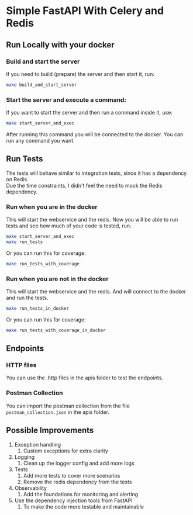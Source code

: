 # Simple FastAPI With Celery and Redis

## Run Locally with your docker

### Build and start the server

If you need to build (prepare) the server and then start it, run:

```sh
make build_and_start_server
```

### Start the server and execute a command:

If you want to start the server and then run a command inside it, use:

```sh
make start_server_and_exec
```

After running this command you will be connected to the docker. You can run any command you want.

## Run Tests
The tests will behave similar to integration tests, since it has a dependency on Redis.  
Due the time constraints, I didn't feel the need to mock the Redis dependency.

### Run when you are in the docker

This will start the webservice and the redis. Now you will be able to run tests and see how much of your code is tested,
run:

```sh
make start_server_and_exec
make run_tests
```

Or you can run this for coverage:

```sh
make run_tests_with_coverage
```

### Run when you are not in the docker

This will start the webservice and the redis. And will connect to the docker and run the tests.

```sh
make run_tests_in_docker
```

Or you can run this for coverage:

```sh
make run_tests_with_coverage_in_docker
```

## Endpoints

### HTTP files 
You can use the .http files in the apis folder to test the endpoints.

### Postman Collection
You can import the postman collection from the file `postman_collection.json` in the apis folder.

## Possible Improvements

1. Exception handling
   1. Custom exceptions for extra clarity
2. Logging
   1. Clean up the logger config and add more logs
3. Tests
   1. Add more tests to cover more scenarios
   2. Remove the redis dependency from the tests
4. Observability
   1. Add the foundations for monitoring and alerting 
5. Use the dependency injection tools from FastAPI
   1. To make the code more testable and maintainable